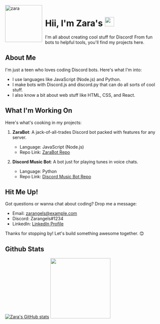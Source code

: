<img width="120" height="120" align="left" style="float: left; margin: 0 10px 0 0;" alt="zara" src="https://github.com/zangels0.png">

# Hii, I'm Zara's <img src="https://raw.githubusercontent.com/MartinHeinz/MartinHeinz/master/wave.gif" width="30px" height="30px">

I'm all about creating cool stuff for Discord! From fun bots to helpful tools, you'll find my projects here.

## About Me

I'm just a teen who loves coding Discord bots. Here's what I'm into:

- I use languages like JavaScript (Node.js) and Python.
- I make bots with Discord.js and discord.py that can do all sorts of cool stuff.
- I also know a bit about web stuff like HTML, CSS, and React.

## What I'm Working On

Here's what's cooking in my projects:

1. **ZaraBot**: A jack-of-all-trades Discord bot packed with features for any server.
   - Language: JavaScript (Node.js)
   - Repo Link: [ZaraBot Repo](https://github.com/zangels0/ZaraBot)

2. **Discord Music Bot**: A bot just for playing tunes in voice chats.
   - Language: Python
   - Repo Link: [Discord Music Bot Repo](https://github.com/zangels0/discord-music-bot)

## Hit Me Up!

Got questions or wanna chat about coding? Drop me a message:

- Email: zarangels@example.com
- Discord: Zarangels#1234
- LinkedIn: [LinkedIn Profile](https://www.linkedin.com/in/zarangels/)

Thanks for stopping by! Let's build something awesome together. 😊

## Github Stats

[![Zara's GitHub stats](https://github-readme-stats.vercel.app/api?username=zangels0&theme=radical&include_all_commits=true&show_icons=true)](https://github.com/zangels)
<img src="https://github-readme-stats.vercel.app/api/top-langs/?username=zangels0&theme=radical&langs_count=10&hide=html,css,makefile,shell,Dockerfile&layout=compact&custom_title=Zara's%20Top%20Languages" height=195px/>
<br>
